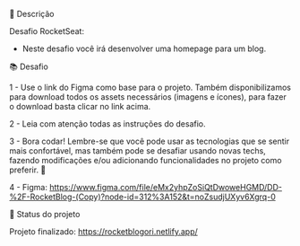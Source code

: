 📝 Descrição

Desafio RocketSeat: 
- Neste desafio você irá desenvolver uma homepage para um blog.


📚 Desafio

1 - Use o link do Figma como base para o projeto. Também disponibilizamos para download todos os assets necessários (imagens e ícones), para fazer o download basta clicar no link acima.  

2 - Leia com atenção todas as instruções do desafio.

3 - Bora codar! Lembre-se que você pode usar as tecnologias que se sentir mais confortável, mas também pode se desafiar usando novas techs, fazendo modificações e/ou adicionando funcionalidades no projeto como preferir. 🚀

4 - Figma: https://www.figma.com/file/eMx2yhpZoSiQtDwoweHGMD/DD-%2F-RocketBlog-(Copy)?node-id=312%3A152&t=noZsudjUXyv6Xgrq-0


🎯 Status do projeto

Projeto finalizado: https://rocketblogori.netlify.app/